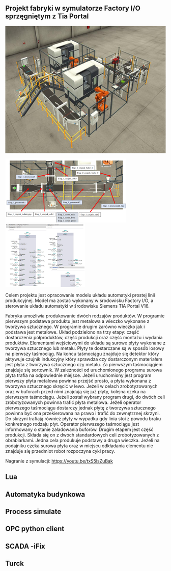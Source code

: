 ## Projekt fabryki w symulatorze Factory I/O sprzęgniętym z Tia Portal

<a href="../images/factory1.png"><img src="../images/factory1.png" style="height:400px"></a>

<a href="../images/factory2.png"><img src="../images/factory2.png" style="height:200px"></a>
<a href="../images/factory3.png"><img src="../images/factory3.png" style="height:200px"></a>

Celem projektu jest opracowanie modelu układu automatyki prostej linii produkcyjnej. Model ma zostać wykonany w środowisku Factory I/O, a sterowanie układu automatyki w środowisku Siemens TIA Portal V16.

Fabryka umożliwia produkowanie dwóch rodzajów produktów. W programie pierwszym podstawa produktu jest metalowa a wieczko wykonane z tworzywa sztucznego. W programie drugim zarówno wieczko jak i podstawa jest metalowe. Układ podzielono na trzy etapy: część dostarczenia półproduktów, część produkcji oraz część montażu i wydania produktów. Elementami wejściowymi do układu są surowe płyty wykonane z tworzywa sztucznego lub metalu. Płyty te dostarczane są w sposób losowy na pierwszy taśmociąg. Na końcu taśmociągu znajduje się detektor który aktywuje czujnik indukcyjny który sprawdza czy dostarczonym materiałem jest płyta z tworzywa sztucznego czy metalu. Za pierwszym taśmociągiem znajduje się sortownik. W zależności od uruchomionego programu surowa płyta trafia na odpowiednie miejsce. Jeżeli uruchomiony jest program pierwszy płyta metalowa powinna przejść prosto, a płyta wykonana z tworzywa sztucznego skręcić w lewo. Jeżeli w celach zrobotyzowanych oraz w buforach przed nimi znajdują się już płyty, kolejna czeka na pierwszym taśmociągu. Jeżeli został wybrany program drugi, do dwóch celi zrobotyzowanych powinna trafić płyta metalowa. Jeżeli operator pierwszego taśmociągu dostarczy jednak płytę z tworzywa sztucznego powinna być ona przekierowana na prawo i trafić do zewnętrznej skrzyni. Do skrzyni trafiają również płyty w wypadku gdy linia stoi z powodu braku konkretnego rodzaju płyt. Operator pierwszego taśmociągu jest informowany o stanie załadowania buforów. Drugim etapem jest część produkcji. Składa się on z dwóch standardowych celi zrobotyzowanych z obrabiarkami. Jedna cela produkuje podstawy a druga wieczka. Jeżeli na podajniku czeka surowa płyta oraz w miejscu odkładania elementu nie znajduje się przedmiot robot rozpoczyna cykl pracy.

Nagranie z symulacji: https://youtu.be/txS5lsZuBak

## Lua


## Automatyka budynkowa



## Process simulate

## OPC python client


## SCADA -iFix


## Turck


